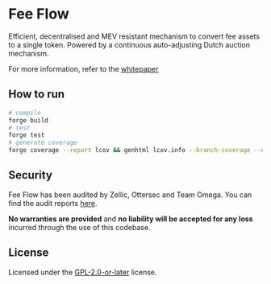 # Fee Flow

Efficient, decentralised and MEV resistant mechanism to convert fee assets to a single token. Powered by a continuous auto-adjusting Dutch auction mechanism.

For more information, refer to the [whitepaper](docs/whitepaper.md)

## How to run

```bash
# compile
forge build
# test
forge test
# generate coverage
forge coverage --report lcov && genhtml lcov.info --branch-coverage --output-dir coverage
```

## Security

Fee Flow has been audited by Zellic, Ottersec and Team Omega. You can find the audit reports [here](audits/).

**No warranties are provided** and **no liability will be accepted for any loss** incurred through the use of this codebase.


## License

Licensed under the [GPL-2.0-or-later](LICENSE) license.